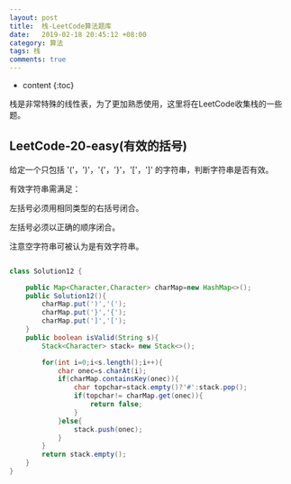 ```yaml
---
layout: post
title:  栈-LeetCode算法题库
date:   2019-02-18 20:45:12 +08:00
category: 算法
tags: 栈
comments: true
---
```


* content
{:toc}

栈是非常特殊的线性表，为了更加熟悉使用，这里将在LeetCode收集栈的一些题。








## LeetCode-20-easy(有效的括号)

给定一个只包括 '('，')'，'{'，'}'，'['，']' 的字符串，判断字符串是否有效。

有效字符串需满足：

左括号必须用相同类型的右括号闭合。

左括号必须以正确的顺序闭合。

注意空字符串可被认为是有效字符串。

```java

class Solution12 {

    public Map<Character,Character> charMap=new HashMap<>();
    public Solution12(){
        charMap.put(')','(');
        charMap.put('}','{');
        charMap.put(']','[');
    }
    public boolean isValid(String s){
        Stack<Character> stack= new Stack<>();

        for(int i=0;i<s.length();i++){
            char onec=s.charAt(i);
            if(charMap.containsKey(onec)){
                char topchar=stack.empty()?'#':stack.pop();
                if(topchar!= charMap.get(onec)){
                    return false;
                }
            }else{
                stack.push(onec);
            }
        }
        return stack.empty();
    }
}

```
